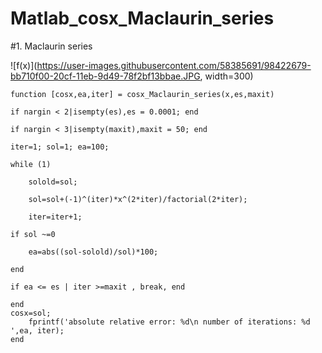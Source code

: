 # Matlab_cosx_Maclaurin_series
#1. Maclaurin series

![f(x)](https://user-images.githubusercontent.com/58385691/98422679-bb710f00-20cf-11eb-9d49-78f2bf13bbae.JPG, width=300)


```
function [cosx,ea,iter] = cosx_Maclaurin_series(x,es,maxit)
```
    if nargin < 2|isempty(es),es = 0.0001; end

    if nargin < 3|isempty(maxit),maxit = 50; end
    
    iter=1; sol=1; ea=100;

    while (1)
        
        solold=sol;
        
        sol=sol+(-1)^(iter)*x^(2*iter)/factorial(2*iter);
        
        iter=iter+1;
    
    if sol ~=0
        
        ea=abs((sol-solold)/sol)*100;
    
    end
    
    if ea <= es | iter >=maxit , break, end

    end
    cosx=sol;
        fprintf('absolute relative error: %d\n number of iterations: %d ',ea, iter);
    end

```

